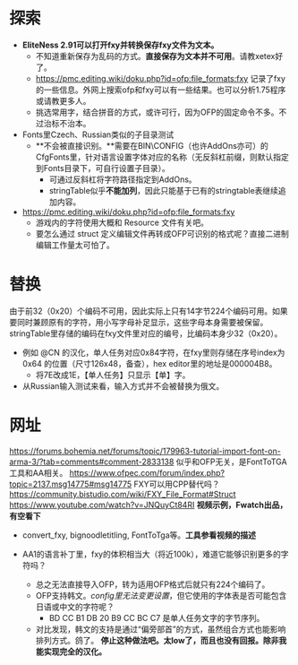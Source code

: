 # 探索
+ **EliteNess 2.91可以打开fxy并转换保存fxy文件为文本。**
	+ 不知道重新保存为乱码的方式。**直接保存为文本并不可用**。请教xetex好了。
	+ https://pmc.editing.wiki/doku.php?id=ofp:file_formats:fxy 记录了fxy的一些信息。外网上搜索ofp和fxy可以有一些结果。也可以分析1.75程序或请教更多人。
	+ 挑选常用字，结合拼音的方式，或许可行，因为OFP的固定命令不多。不过治标不治本。
+ Fonts里Czech、Russian类似的子目录测试
	+ **不会被直接识别。**需要在BIN\CONFIG（也许AddOns亦可）的CfgFonts里，针对语言设置字体对应的名称（无反斜杠前缀，则默认指定到Fonts目录下，可自行设置子目录）。
		+ 可通过反斜杠将字符路径指定到AddOns。
		+ stringTable似乎**不能加列**，因此只能基于已有的stringtable表继续追加内容。
+ https://pmc.editing.wiki/doku.php?id=ofp:file_formats:fxy
	+ 游戏内的字符使用大概和 Resource 文件有关吧。
	+ 要怎么通过 struct 定义编辑文件再转成OFP可识别的格式呢？直接二进制编辑工作量太可怕了。
# 替换
由于前32（0x20）个编码不可用，因此实际上只有14字节224个编码可用。如果要同时兼顾原有的字符，用小写字母补足显示，这些字母本身需要被保留。
stringTable里存储的编码在fxy文件里对应的编号，比编码本身少32（0x20）。
+ 例如 @CN 的汉化，单人任务对应0x84字符，在fxy里则存储在序号index为 0x64 的位置（尺寸126x48，备查），hex editor里的地址是000004B8。
	+ 将7E改成1E，【单人任务】只显示【单】字。
+ 从Russian输入测试来看，输入方式并不会被替换为俄文。

	
# 网址
https://forums.bohemia.net/forums/topic/179963-tutorial-import-font-on-arma-3/?tab=comments#comment-2833138  似乎和OFP无关，是FontToTGA工具和AA相关。
https://www.ofpec.com/forum/index.php?topic=2137.msg14775#msg14775 FXY可以用CPP替代吗？
https://community.bistudio.com/wiki/FXY_File_Format#Struct
https://www.youtube.com/watch?v=JNQuyCt84RI **视频示例，Fwatch出品，有空看下**
+ convert_fxy, bignoodletitling, FontToTga等。**工具参看视频的描述**


+ AA1的语言补丁里，fxy的体积相当大（将近100k），难道它能够识别更多的字符吗？
	+ 总之无法直接导入OFP，转为适用OFP格式后就只有224个编码了。
	+ OFP支持韩文。*config里无法变更设置*，但它使用的字体表是否可能包含日语或中文的字符呢？
		+ BD CC B1 DB 20 B9 CC BC C7 是单人任务文字的字节序列。
	+ 对比发现，韩文的支持是通过“偏旁部首”的方式，虽然组合方式也能影响排列方式。鸽了。
**停止这种做法吧。太low了，而且也没有回报。除非我能实现完全的汉化。**